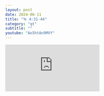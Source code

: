 ```yaml
---
layout: post
date: 2024-06-11
title: "눅 4:31-44"
category: "qt"
subtitle: ""
youtube: "Ao5htAn9MVY"
---
```


<div class="youtube margin-large">
    <iframe src="https://www.youtube.com/embed/Ao5htAn9MVY" title="YouTube video player" frameborder="0" allow="accelerometer; autoplay; clipboard-write; encrypted-media; gyroscope; picture-in-picture; web-share" allowfullscreen></iframe>
</div>

